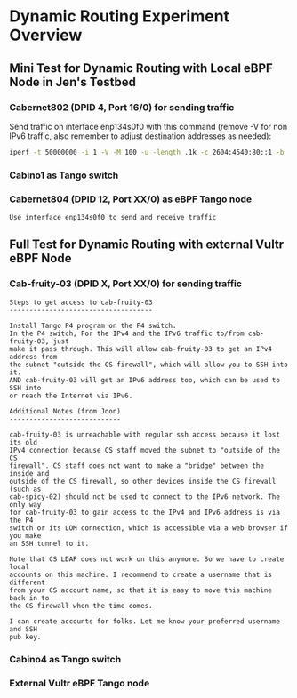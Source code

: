 # Dynamic Routing Experiment Overview

## Mini Test for Dynamic Routing with Local eBPF Node in Jen's Testbed

### Cabernet802 (DPID 4, Port 16/0) for sending traffic

Send traffic on interface enp134s0f0 with this command (remove -V for non IPv6 traffic, also remember to adjust destination addresses as needed):

```bash
iperf -t 50000000 -i 1 -V -M 100 -u -length .1k -c 2604:4540:80::1 -b .1M

```

### Cabino1 as Tango switch

### Cabernet804 (DPID 12, Port XX/0) as eBPF Tango node

```plaintext
Use interface enp134s0f0 to send and receive traffic 
```

## Full Test for Dynamic Routing with external Vultr eBPF Node

### Cab-fruity-03 (DPID X, Port XX/0) for sending traffic

```plaintext
Steps to get access to cab-fruity-03
------------------------------------

Install Tango P4 program on the P4 switch.
In the P4 switch, For the IPv4 and the IPv6 traffic to/from cab-fruity-03, just 
make it pass through. This will allow cab-fruity-03 to get an IPv4 address from 
the subnet "outside the CS firewall", which will allow you to SSH into it. 
AND cab-fruity-03 will get an IPv6 address too, which can be used to SSH into 
or reach the Internet via IPv6.
```

```plaintext
Additional Notes (from Joon)
----------------------------

cab-fruity-03 is unreachable with regular ssh access because it lost its old 
IPv4 connection because CS staff moved the subnet to "outside of the CS 
firewall". CS staff does not want to make a "bridge" between the inside and 
outside of the CS firewall, so other devices inside the CS firewall (such as 
cab-spicy-02) should not be used to connect to the IPv6 network. The only way 
for cab-fruity-03 to gain access to the IPv4 and IPv6 address is via the P4 
switch or its LOM connection, which is accessible via a web browser if you make 
an SSH tunnel to it.

Note that CS LDAP does not work on this anymore. So we have to create local 
accounts on this machine. I recommend to create a username that is different 
from your CS account name, so that it is easy to move this machine back in to 
the CS firewall when the time comes.

I can create accounts for folks. Let me know your preferred username and SSH 
pub key.
```

### Cabino4 as Tango switch

### External Vultr eBPF Tango node
